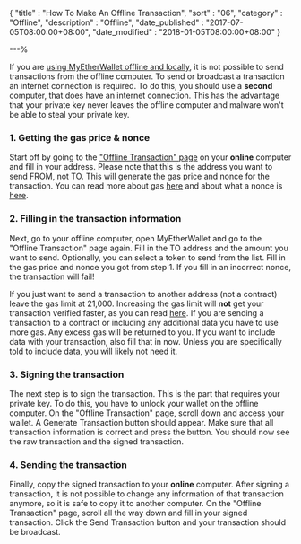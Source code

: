 {
"title"       : "How To Make An Offline Transaction",
"sort"        : "06",
"category"    : "Offline",
"description" : "Offline",
"date_published" : "2017-07-05T08:00:00+08:00",
"date_modified"  : "2018-01-05T08:00:00+08:00"
}

---%

If you are [using MyEtherWallet offline and locally](https://kb.myetherwallet.com/offline/running-myetherwallet-locally.html), it is not possible to send transactions from the offline computer. To send or broadcast a transaction an internet connection is required. To do this, you should use a **second** computer, that does have an internet connection. This has the advantage that your private key never leaves the offline computer and malware won't be able to steal your private key.

### 1. Getting the gas price & nonce
Start off by going to the ["Offline Transaction" page](https://www.myetherwallet.com/#offline-transaction) on your **online** computer and fill in your address. Please note that this is the address you want to send FROM, not TO. This will generate the gas price and nonce for the transaction. You can read more about gas [here](https://kb.myetherwallet.com/gas/what-is-gas-ethereum.html) and about what a nonce is [here](https://kb.myetherwallet.com/transactions/what-is-nonce.html).

### 2. Filling in the transaction information
Next, go to your offline computer, open MyEtherWallet and go to the "Offline Transaction" page again. Fill in the TO address and the amount you want to send. Optionally, you can select a token to send from the list. Fill in the gas price and nonce you got from step 1. If you fill in an incorrect nonce, the transaction will fail!

If you just want to send a transaction to another address (not a contract) leave the gas limit at 21,000. Increasing the gas limit will **not** get your transaction verified faster, as you can read [here](https://kb.myetherwallet.com/gas/what-is-gas-ethereum.html). If you are sending a transaction to a contract or including any additional data you have to use more gas. Any excess gas will be returned to you. If you want to include data with your transaction, also fill that in now. Unless you are specifically told to include data, you will likely not need it.

### 3. Signing the transaction
The next step is to sign the transaction. This is the part that requires your private key. To do this, you have to unlock your wallet on the offline computer. On the "Offline Transaction" page, scroll down and access your wallet. A Generate Transaction button should appear. Make sure that all transaction information is correct and press the button. You should now see the raw transaction and the signed transaction.

### 4. Sending the transaction
Finally, copy the signed transaction to your **online** computer. After signing a transaction, it is not possible to change any information of that transaction anymore, so it is safe to copy it to another computer. On the "Offline Transaction" page, scroll all the way down and fill in your signed transaction. Click the Send Transaction button and your transaction should be broadcast.
